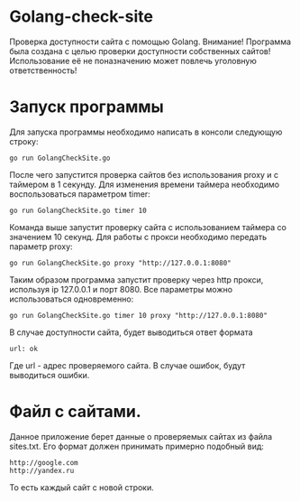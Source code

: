 # Golang-check-site
Проверка доступности сайта с помощью Golang.
Внимание! Программа была создана с целью проверки доступности собственных сайтов! Использование её не поназначению может повлечь уголовную ответственность!

# Запуск программы
Для запуска программы необходимо написать в консоли следующую строку:
```
go run GolangCheckSite.go
```
После чего запустится проверка сайтов без использования proxy и с таймером в 1 секунду.
Для изменения времени таймера необходимо воспользоваться параметром timer:
```
go run GolangCheckSite.go timer 10
```
Команда выше запустит проверку сайта с использованием таймера со значением 10 секунд.
Для работы с прокси необходимо передать параметр proxy:
```
go run GolangCheckSite.go proxy "http://127.0.0.1:8080"
```
Таким образом программа запустит проверку через http прокси, используя ip 127.0.0.1 и порт 8080.
Все параметры можно использоваться одновременно:
```
go run GolangCheckSite.go timer 10 proxy "http://127.0.0.1:8080"
```
В случае доступности сайта, будет выводиться ответ формата
```
url: ok
```
Где url - адрес проверяемого сайта.
В случае ошибок, будут выводиться ошибки.

# Файл с сайтами.
Данное приложение берет данные о проверяемых сайтах из файла sites.txt. Его формат должен принимать примерно подобный вид:
```
http://google.com
http://yandex.ru
```
То есть каждый сайт с новой строки.